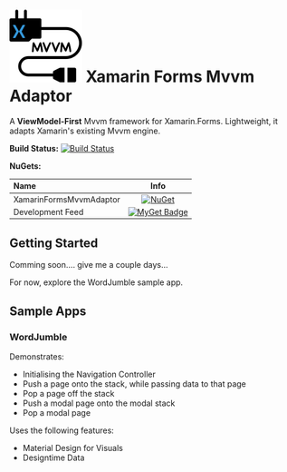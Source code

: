 # ![Logo](https://raw.githubusercontent.com/z33bs/xamarin-forms-mvvm-adaptor/master/XamarinFormsMvvmAdaptor/Art/icon.png) Xamarin Forms Mvvm Adaptor
A **ViewModel-First** Mvvm framework for Xamarin.Forms. Lightweight, it adapts Xamarin's existing Mvvm engine.

**Build Status:** [![Build Status](https://dev.azure.com/guy-antoine/xamarin-forms-mvvm-adaptor/_apis/build/status/z33bs.xamarin-forms-mvvm-adaptor%20(1)?branchName=master)](https://dev.azure.com/guy-antoine/xamarin-forms-mvvm-adaptor/_build/latest?definitionId=2&branchName=master)

**NuGets:**

| Name                    |                             Info                             |
| :---------------------- | :----------------------------------------------------------: |
| XamarinFormsMvvmAdaptor | [![NuGet](https://buildstats.info/nuget/XamarinFormsMvvmAdaptor?includePreReleases=true)](https://www.nuget.org/packages/XamarinFormsMvvmAdaptor/) |
| Development Feed        | [![MyGet Badge](https://buildstats.info/myget/zeebz-open-source/XamarinFormsMvvmAdaptor)](https://www.myget.org/feed/zeebz-open-source/package/nuget/XamarinFormsMvvmAdaptor) |

## Getting Started

Comming soon.... give me a couple days...

For now, explore the WordJumble sample app.



## Sample Apps

### WordJumble

Demonstrates:

* Initialising the Navigation Controller
* Push a page onto the stack, while passing data to that page
* Pop a page off the stack
* Push a modal page onto the modal stack
* Pop a modal page

Uses the following features:

* Material Design for Visuals
* Designtime Data
